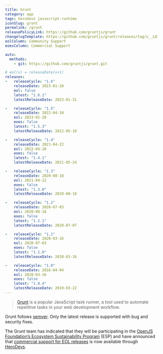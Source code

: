 ```yaml
---
title: Grunt
category: app
tags: herodevs javascript-runtime
iconSlug: grunt
permalink: /grunt
releasePolicyLink: https://github.com/gruntjs/grunt
changelogTemplate: https://github.com/gruntjs/grunt/releases/tag/v__LATEST__
eolColumn: Community Support
eoesColumn: Commercial Support

auto:
  methods:
    - git: https://github.com/gruntjs/grunt.git

# eol(x) = releaseDate(x+1)
releases:
-   releaseCycle: "1.6"
    releaseDate: 2023-01-28
    eol: false
    latest: "1.6.1"
    latestReleaseDate: 2023-01-31

-   releaseCycle: "1.5"
    releaseDate: 2022-04-10
    eol: 2023-01-28
    eoes: false
    latest: "1.5.3"
    latestReleaseDate: 2022-05-10

-   releaseCycle: "1.4"
    releaseDate: 2021-04-22
    eol: 2022-04-10
    eoes: false
    latest: "1.4.1"
    latestReleaseDate: 2021-05-24

-   releaseCycle: "1.3"
    releaseDate: 2020-08-18
    eol: 2021-04-22
    eoes: false
    latest: "1.3.0"
    latestReleaseDate: 2020-08-18

-   releaseCycle: "1.2"
    releaseDate: 2020-07-03
    eol: 2020-08-18
    eoes: false
    latest: "1.2.1"
    latestReleaseDate: 2020-07-07

-   releaseCycle: "1.1"
    releaseDate: 2020-03-16
    eol: 2020-07-03
    eoes: false
    latest: "1.1.0"
    latestReleaseDate: 2020-03-16

-   releaseCycle: "1.0"
    releaseDate: 2016-04-04
    eol: 2020-03-16
    eoes: false
    latest: "1.0.4"
    latestReleaseDate: 2019-03-22
---
```


> [Grunt](https://github.com/gruntjs/grunt) is a popular
> JavaScript task runner, a tool used to automate repetitive
> tasks in your web development workflow.

Grunt follows [semver](https://semver.org/). Only the latest release is supported
with bug and security fixes.

The Grunt team has indicated that they will be participating in the
[OpenJS Foundation’s Ecosystem Sustainability Program](https://openjsf.org/ecosystem-sustainability-program)
(ESP) and have announced that [commercial support for EOL releases](https://gruntjs.com/support) is
now available through [HeroDevs](https://www.herodevs.com/support/grunt-nes).
